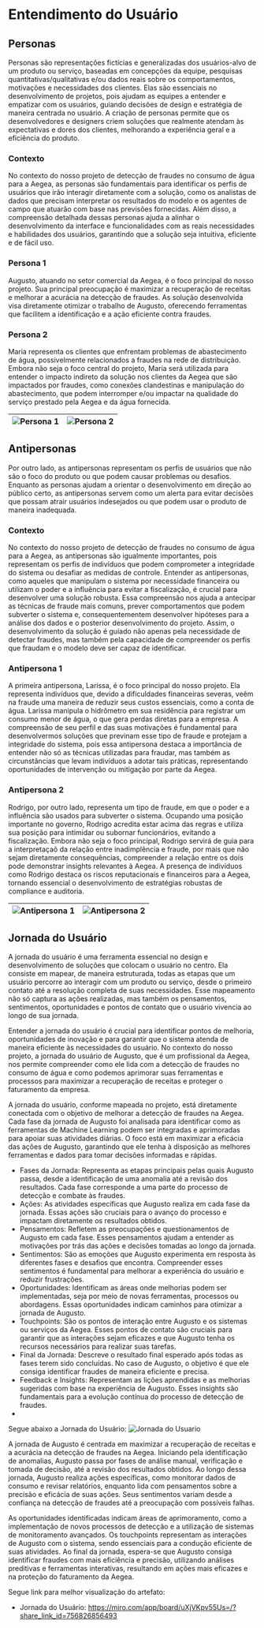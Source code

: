 # Entendimento do Usuário 
## Personas
Personas são representações fictícias e generalizadas dos usuários-alvo de um produto ou serviço, baseadas em concepções da equipe, pesquisas quantitativas/qualitativas e/ou dados reais sobre os comportamentos, motivações e necessidades dos clientes. Elas são essenciais no desenvolvimento de projetos, pois ajudam as equipes a entender e empatizar com os usuários, guiando decisões de design e estratégia de maneira centrada no usuário. A criação de personas permite que os desenvolvedores e designers criem soluções que realmente atendam às expectativas e dores dos clientes, melhorando a experiência geral e a eficiência do produto.

### Contexto
No contexto do nosso projeto de detecção de fraudes no consumo de água para a Aegea, as personas são fundamentais para identificar os perfis de usuários que irão interagir diretamente com a solução, como os analistas de dados que precisam interpretar os resultados do modelo e os agentes de campo que atuarão com base nas previsões fornecidas. Além disso, a compreensão detalhada dessas personas ajuda a alinhar o desenvolvimento da interface e funcionalidades com as reais necessidades e habilidades dos usuários, garantindo que a solução seja intuitiva, eficiente e de fácil uso.

### Persona 1 
Augusto, atuando no setor comercial da Aegea, é o foco principal do nosso projeto. Sua principal preocupação é maximizar a recuperação de receitas e melhorar a acurácia na detecção de fraudes. As solução desenvolvida visa diretamente otimizar o trabalho de Augusto, oferecendo ferramentas que facilitem a identificação e a ação eficiente contra fraudes.

### Persona 2
Maria representa os clientes que enfrentam problemas de abastecimento de água, possivelmente relacionados a fraudes na rede de distribuição. Embora não seja o foco central do projeto, Maria será utilizada para entender o impacto indireto da solução nos clientes da Aegea que são impactados por fraudes, como conexões clandestinas e manipulação do abastecimento, que podem interromper e/ou impactar na qualidade do serviço prestado pela Aegea e da água fornecida.

| ![Persona 1](../../assets/Persona1.png) |![Persona 2](../../assets/Persona2.png)|
|-----------------------------------------|--------------------------------------------------------------------------------------------------------------------------------------------|


## Antipersonas
Por outro lado, as antipersonas representam os perfis de usuários que não são o foco do produto ou que podem causar problemas ou desafios. Enquanto as personas ajudam a orientar o desenvolvimento em direção ao público certo, as antipersonas servem como um alerta para evitar decisões que possam atrair usuários indesejados ou que podem usar o produto de maneira inadequada. 

### Contexto
No contexto do nosso projeto de detecção de fraudes no consumo de água para a Aegea, as antipersonas são igualmente importantes, pois representam os perfis de indivíduos que podem comprometer a integridade do sistema ou desafiar as medidas de controle. Entender as antipersonas, como aqueles que manipulam o sistema por necessidade financeira ou utilizam o poder e a influência para evitar a fiscalização, é crucial para desenvolver uma solução robusta. Essa compreensão nos ajuda a antecipar as técnicas de fraude mais comuns, prever comportamentos que podem subverter o sistema e, consequentementem desenvolver hipóteses para a análise dos dados e o posterior desenvolvimento do projeto. Assim, o desenvolvimento da solução é guiado não apenas pela necessidade de detectar fraudes, mas também pela capacidade de compreender os perfis que fraudam e o modelo deve ser capaz de identificar.

### Antipersona 1 
A primeira antipersona, Larissa, é o foco principal do nosso projeto. Ela representa indivíduos que, devido a dificuldades financeiras severas, veêm na fraude uma maneira de reduzir seus custos essenciais, como a conta de água. Larissa manipula o hidrômetro em sua residência para registrar um consumo menor de água, o que gera perdas diretas para a empresa. A compreensão de seu perfil e das suas motivações é fundamental para desenvolvermos soluções que previnam esse tipo de fraude e protejam a integridade do sistema, pois essa antipersona destaca a importância de entender não só as técnicas utilizadas para fraudar, mas também as circunstâncias que levam indivíduos a adotar tais práticas, representando oportunidades de intervenção ou mitigação por parte da Aegea. 

### Antipersona 2
Rodrigo, por outro lado, representa um tipo de fraude, em que o poder e a influência são usados para subverter o sistema. Ocupando uma posição importante no governo, Rodrigo acredita estar acima das regras e utiliza sua posição para intimidar ou subornar funcionários, evitando a fiscalização. Embora não seja o foco principal, Rodrigo servirá de guia para a interpretaçaõ da relação entre inadimplência e fraude, por mais que não sejam diretamente consequências, compreender a relação entre os dois pode demonstrar insights relevantes à Aegea. A presença de indivíduos como Rodrigo destaca os riscos reputacionais e financeiros para a Aegea, tornando essencial o desenvolvimento de estratégias robustas de compliance e auditoria.

| ![Antipersona 1](../../assets/Antipersona1.png) | ![Antipersona 2](../../assets/Antipersona2.png) |
|-----------------------------------------|--------------------------------------------------------------------------------------------------------------------------------------------|

## Jornada do Usuário

A jornada do usuário é uma ferramenta essencial no design e desenvolvimento de soluções que colocam o usuário no centro. Ela consiste em mapear, de maneira estruturada, todas as etapas que um usuário percorre ao interagir com um produto ou serviço, desde o primeiro contato até a resolução completa de suas necessidades. Esse mapeamento não só captura as ações realizadas, mas também os pensamentos, sentimentos, oportunidades e pontos de contato que o usuário vivencia ao longo de sua jornada.

Entender a jornada do usuário é crucial para identificar pontos de melhoria, oportunidades de inovação e para garantir que o sistema atenda de maneira eficiente às necessidades do usuário. No contexto do nosso projeto, a jornada do usuário de Augusto, que é um profissional da Aegea, nos permite compreender como ele lida com a detecção de fraudes no consumo de água e como podemos aprimorar suas ferramentas e processos para maximizar a recuperação de receitas e proteger o faturamento da empresa.

A jornada do usuário, conforme mapeada no projeto, está diretamente conectada com o objetivo de melhorar a detecção de fraudes na Aegea. Cada fase da jornada de Augusto foi analisada para identificar como as ferramentas de Machine Learning podem ser integradas e aprimoradas para apoiar suas atividades diárias. O foco está em maximizar a eficácia das ações de Augusto, garantindo que ele tenha à disposição as melhores ferramentas e dados para tomar decisões informadas e rápidas.

- Fases da Jornada: Representa as etapas principais pelas quais Augusto passa, desde a identificação de uma anomalia até a revisão dos resultados. Cada fase corresponde a uma parte do processo de detecção e combate às fraudes.
- Ações: As atividades específicas que Augusto realiza em cada fase da jornada. Essas ações são cruciais para o avanço do processo e impactam diretamente os resultados obtidos.
- Pensamentos: Refletem as preocupações e questionamentos de Augusto em cada fase. Esses pensamentos ajudam a entender as motivações por trás das ações e decisões tomadas ao longo da jornada.
- Sentimentos: São as emoções que Augusto experimenta em resposta às diferentes fases e desafios que encontra. Compreender esses sentimentos é fundamental para melhorar a experiência do usuário e reduzir frustrações.
- Oportunidades: Identificam as áreas onde melhorias podem ser implementadas, seja por meio de novas ferramentas, processos ou abordagens. Essas oportunidades indicam caminhos para otimizar a jornada de Augusto.
- Touchpoints: São os pontos de interação entre Augusto e os sistemas ou serviços da Aegea. Esses pontos de contato são cruciais para garantir que as interações sejam eficazes e que Augusto tenha os recursos necessários para realizar suas tarefas.
- Final da Jornada: Descreve o resultado final esperado após todas as fases terem sido concluídas. No caso de Augusto, o objetivo é que ele consiga identificar fraudes de maneira eficiente e precisa.
- Feedback e Insights: Representam as lições aprendidas e as melhorias sugeridas com base na experiência de Augusto. Esses insights são fundamentais para a evolução contínua do processo de detecção de fraudes.
- 
Segue abaixo a Jornada do Usuário:
![Jornada do Usuario](../../assets/JornadaUsuario.jpg)

A jornada de Augusto é centrada em maximizar a recuperação de receitas e a acurácia na detecção de fraudes na Aegea. Iniciando pela identificação de anomalias, Augusto passa por fases de análise manual, verificação e tomada de decisão, até a revisão dos resultados obtidos. Ao longo dessa jornada, Augusto realiza ações específicas, como monitorar dados de consumo e revisar relatórios, enquanto lida com pensamentos sobre a precisão e eficácia de suas ações. Seus sentimentos variam desde a confiança na detecção de fraudes até a preocupação com possíveis falhas.

As oportunidades identificadas indicam áreas de aprimoramento, como a implementação de novos processos de detecção e a utilização de sistemas de monitoramento avançados. Os touchpoints representam as interações de Augusto com o sistema, sendo essenciais para a condução eficiente de suas atividades. Ao final da jornada, espera-se que Augusto consiga identificar fraudes com mais eficiência e precisão, utilizando análises preditivas e ferramentas interativas, resultando em ações mais eficazes e na proteção do faturamento da Aegea.

Segue link para melhor visualização do artefato:
* Jornada do Usuário: https://miro.com/app/board/uXjVKpv55Us=/?share_link_id=756826856493
